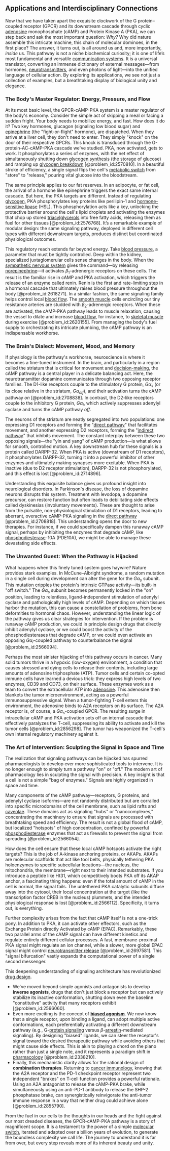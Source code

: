## Applications and Interdisciplinary Connections

Now that we have taken apart the exquisite clockwork of the G protein–coupled receptor (GPCR) and its downstream cascade through cyclic [adenosine](@article_id:185997) monophosphate (cAMP) and Protein Kinase A (PKA), we can step back and ask the most important question: *Why?* Why did nature assemble this intricate machine, this chain of molecular dominoes, in the first place? The answer, it turns out, is all around us and, more importantly, *inside* us. This pathway is not a niche biochemical curiosity; it is one of life’s most fundamental and versatile [communication systems](@article_id:274697). It is a universal translator, converting an immense dictionary of external messages—from hormones, [neurotransmitters](@article_id:156019), and even photons of light—into the unified language of cellular action. By exploring its applications, we see not just a collection of examples, but a breathtaking display of biological unity and elegance.

### The Body's Master Regulator: Energy, Pressure, and Flow

At its most basic level, the GPCR-cAMP-PKA system is a master regulator of the body's economy. Consider the simple act of skipping a meal or facing a sudden fright. Your body needs to mobilize energy, and fast. How does it do it? Two key hormones, glucagon (signaling low blood sugar) and [epinephrine](@article_id:141178) (the "fight-or-flight" hormone), are dispatched. When they arrive at a liver cell, they don't need to enter. They simply "knock" on the door of their respective GPCRs. This knock is transduced through the G-protein-AC-cAMP-PKA cascade we've studied. PKA, now activated, gets to work. It phosphorylates a series of enzymes, with the net effect of simultaneously shutting down [glycogen synthesis](@article_id:178185) (the storage of glucose) and ramping up [glycogen breakdown](@article_id:176322) [@problem_id:2570810]. In a beautiful stroke of efficiency, a single signal flips the cell's [metabolic switch](@article_id:171780) from "store" to "release," pouring vital glucose into the bloodstream.

The same principle applies to our fat reserves. In an adipocyte, or fat cell, the arrival of a hormone like epinephrine triggers the exact same internal cascade. But here, the PKA targets are different. Instead of regulating [glycogen](@article_id:144837), PKA phosphorylates key proteins like perilipin-1 and [hormone-sensitive lipase](@article_id:167949) (HSL). This phosphorylation acts like a key, unlocking the protective barrier around the cell's lipid droplets and activating the enzymes that chop up stored [triacylglycerols](@article_id:154865) into free fatty acids, releasing them as fuel for other tissues [@problem_id:2576768]. It’s a remarkable example of modular design: the same signaling pathway, deployed in different cell types with different downstream targets, produces distinct but coordinated physiological outcomes.

This regulatory reach extends far beyond energy. Take [blood pressure](@article_id:177402), a parameter that must be tightly controlled. Deep within the kidney, specialized juxtaglomerular cells sense changes in the body. When the [sympathetic nervous system](@article_id:151071) gives the command—by releasing [norepinephrine](@article_id:154548)—it activates $\beta_1$-adrenergic receptors on these cells. The result is the familiar rise in cAMP and PKA activation, which triggers the release of an enzyme called renin. Renin is the first and rate-limiting step in a hormonal cascade that ultimately raises blood pressure throughout the body [@problem_id:2618271]. In a similar fashion, the same signaling family helps control local [blood flow](@article_id:148183). The [smooth muscle](@article_id:151904) cells encircling our tiny resistance arteries are studded with $\beta_2$-adrenergic receptors. When these are activated, the cAMP-PKA pathway leads to muscle relaxation, causing the vessel to dilate and increase [blood flow](@article_id:148183), for instance, to [skeletal muscle](@article_id:147461) during exercise [@problem_id:2620155]. From managing the body's fuel supply to orchestrating its intricate plumbing, the cAMP pathway is an indispensable workhorse.

### The Brain's Dialect: Movement, Mood, and Memory

If physiology is the pathway's workhorse, neuroscience is where it becomes a fine-tuned instrument. In the brain, and particularly in a region called the striatum that is critical for movement and [decision-making](@article_id:137659), the cAMP pathway is a central player in a delicate balancing act. Here, the neurotransmitter dopamine communicates through two opposing receptor families. The D1-like receptors couple to the stimulatory G protein, $G\alpha_s$ (or its close relative in the striatum, $G\alpha_{olf}$), and their activation turns the cAMP pathway *on* [@problem_id:2708838]. In contrast, the D2-like receptors couple to the inhibitory G protein, $G\alpha_i$, which actively suppresses adenylyl cyclase and turns the cAMP pathway *off*.

The neurons of the striatum are neatly segregated into two populations: one expressing D1 receptors and forming the "[direct pathway](@article_id:188945)" that facilitates movement, and another expressing D2 receptors, forming the "[indirect pathway](@article_id:199027)" that inhibits movement. The constant interplay between these two opposing signals—the "yin and yang" of cAMP production—is what allows for smooth, controlled motion. A key downstream hub for these signals is a protein called DARPP-32. When PKA is active (downstream of D1 receptors), it phosphorylates DARPP-32, turning it into a powerful inhibitor of other enzymes and ultimately making synapses more excitable. When PKA is inactive (due to D2 receptor stimulation), DARPP-32 is not phosphorylated, and this effect is lost [@problem_id:2714896].

Understanding this exquisite balance gives us profound insight into neurological disorders. In Parkinson's disease, the loss of dopamine neurons disrupts this system. Treatment with levodopa, a dopamine precursor, can restore function but often leads to debilitating side effects called dyskinesias (involuntary movements). These are thought to arise from the pulsatile, non-physiological stimulation of D1 receptors, leading to aberrant, overactive cAMP-PKA signaling in the [direct pathway](@article_id:188945) [@problem_id:2708818]. This understanding opens the door to new therapies. For instance, if we could specifically dampen this runaway cAMP signal, perhaps by inhibiting the enzymes that degrade cAMP, like [phosphodiesterase](@article_id:163235)-10A (PDE10A), we might be able to manage these devastating side effects.

### The Unwanted Guest: When the Pathway is Hijacked

What happens when this finely tuned system goes haywire? Nature provides stark examples. In McCune–Albright syndrome, a random mutation in a single cell during development can alter the gene for the $G\alpha_s$ subunit. This mutation cripples the protein's intrinsic GTPase activity—its built-in "off switch." The $G\alpha_s$ subunit becomes permanently locked in the "on" position, leading to relentless, ligand-independent stimulation of adenylyl cyclase and pathologically high levels of cAMP. Depending on which tissues harbor the mutation, this can cause a constellation of problems, from bone deformities to hormonal chaos. However, understanding the linear logic of the pathway gives us clear strategies for intervention. If the problem is runaway cAMP production, we could in principle design drugs that directly inhibit adenylyl cyclase, or we could boost the activity of the phosphodiesterases that degrade cAMP, or we could even activate an opposing $G\alpha_i$-coupled pathway to counterbalance the signal [@problem_id:2566094].

Perhaps the most sinister hijacking of this pathway occurs in cancer. Many solid tumors thrive in a hypoxic (low-oxygen) environment, a condition that causes stressed and dying cells to release their contents, including large amounts of adenosine triphosphate (ATP). Tumor cells and certain co-opted immune cells have learned a devious trick: they express high levels of two enzymes, CD39 and CD73, on their surface. These enzymes work as a team to convert the extracellular ATP into [adenosine](@article_id:185997). This adenosine then blankets the tumor microenvironment, acting as a powerful immunosuppressive signal. When a tumor-fighting T-cell enters this environment, the adenosine binds to A2A receptors on its surface. The A2A receptor is, of course, a $G\alpha_s$-coupled GPCR. The resulting surge in intracellular cAMP and PKA activation sets off an internal cascade that effectively paralyzes the T-cell, suppressing its ability to activate and kill the tumor cells [@problem_id:2856298]. The tumor has weaponized the T-cell's own internal regulatory machinery against it.

### The Art of Intervention: Sculpting the Signal in Space and Time

The realization that signaling pathways can be hijacked has spurred pharmacologists to develop ever more sophisticated tools to intervene. It is no longer enough to simply turn a pathway "on" or "off." The modern art of pharmacology lies in sculpting the signal with precision. A key insight is that a cell is not a simple "bag of enzymes." Signals are highly organized in space and time.

Many components of the cAMP pathway—receptors, G proteins, and adenylyl cyclase isoforms—are not randomly distributed but are corralled into specific microdomains of the cell membrane, such as lipid rafts and [caveolae](@article_id:201171). These domains act as signaling "hubs" or "nanocomplexes," concentrating the machinery to ensure that signals are processed with breathtaking speed and efficiency. The result is not a global flood of cAMP, but localized "hotspots" of high concentration, confined by powerful [phosphodiesterase](@article_id:163235) enzymes that act as firewalls to prevent the signal from spreading [@problem_id:2566054].

How does the cell ensure that these local cAMP hotspots activate the right targets? This is the job of A-kinase anchoring proteins, or AKAPs. AKAPs are molecular scaffolds that act like tool belts, physically tethering PKA holoenzymes to specific subcellular locations—the nucleus, the mitochondria, the membrane—right next to their intended substrates. If you introduce a peptide like Ht31, which competitively boots PKA off its AKAP anchor, a fascinating thing happens: even if the total amount of cAMP in the cell is normal, the signal fails. The untethered PKA catalytic subunits diffuse away into the cytosol, their local concentration at the target (like the transcription factor CREB in the nucleus) plummets, and the intended physiological response is lost [@problem_id:2566112]. Specificity, it turns out, is everything.

Further complexity arises from the fact that cAMP itself is not a one-trick pony. In addition to PKA, it can activate other effectors, such as the Exchange Protein directly Activated by cAMP (EPAC). Remarkably, these two parallel arms of the cAMP signal can have different kinetics and regulate entirely different cellular processes. A fast, membrane-proximal PKA signal might regulate an ion channel, while a slower, more global EPAC signal might control [neurotransmitter release](@article_id:137409) [@problem_id:2697581]. This "signal bifurcation" vastly expands the computational power of a single second messenger.

This deepening understanding of signaling architecture has revolutionized [drug design](@article_id:139926).
- We've moved beyond simple agonists and antagonists to develop **inverse agonists**, drugs that don't just block a receptor but can actively stabilize its inactive conformation, shutting down even the baseline "constitutive" activity that many receptors exhibit [@problem_id:2566060].
- Even more exciting is the concept of **[biased agonism](@article_id:147973)**. We now know that a single receptor, upon binding a ligand, can adopt multiple active conformations, each preferentially activating a different downstream pathway (e.g., G-[protein signaling](@article_id:167780) versus $\beta$-[arrestin](@article_id:154357)-mediated signaling). By designing "biased" ligands, we can steer the receptor's signal toward the desired therapeutic pathway while avoiding others that might cause side effects. This is akin to playing a chord on the piano rather than just a single note, and it represents a paradigm shift in [pharmacology](@article_id:141917) [@problem_id:2338210].
- Finally, this mechanistic clarity allows for the rational design of **combination therapies**. Returning to [cancer immunology](@article_id:189539), knowing that the A2A receptor and the PD-1 checkpoint receptor represent two independent "brakes" on T-cell function provides a powerful rationale. Using an A2A antagonist to release the cAMP-PKA brake, while simultaneously using an anti-PD-1 antibody to release the SHP-2 phosphatase brake, can synergistically reinvigorate the anti-tumor immune response in a way that neither drug could achieve alone [@problem_id:2855790].

From the fuel in our cells to the thoughts in our heads and the fight against our most dreaded diseases, the GPCR-cAMP-PKA pathway is a story of magnificent scope. It is a testament to the power of a simple [molecular switch](@article_id:270073), iterated and adapted over a billion years of evolution, to generate the boundless complexity we call life. The journey to understand it is far from over, but every step reveals more of its inherent beauty and unity.